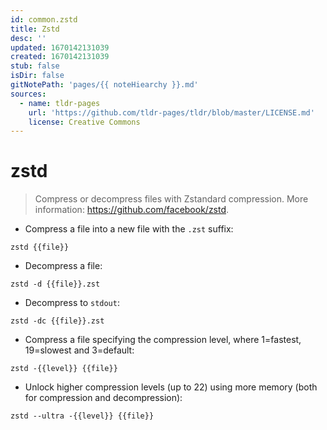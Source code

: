```yaml
---
id: common.zstd
title: Zstd
desc: ''
updated: 1670142131039
created: 1670142131039
stub: false
isDir: false
gitNotePath: 'pages/{{ noteHiearchy }}.md'
sources:
  - name: tldr-pages
    url: 'https://github.com/tldr-pages/tldr/blob/master/LICENSE.md'
    license: Creative Commons
---
```

# zstd

> Compress or decompress files with Zstandard compression.
> More information: <https://github.com/facebook/zstd>.

- Compress a file into a new file with the `.zst` suffix:

`zstd {{file}}`

- Decompress a file:

`zstd -d {{file}}.zst`

- Decompress to `stdout`:

`zstd -dc {{file}}.zst`

- Compress a file specifying the compression level, where 1=fastest, 19=slowest and 3=default:

`zstd -{{level}} {{file}}`

- Unlock higher compression levels (up to 22) using more memory (both for compression and decompression):

`zstd --ultra -{{level}} {{file}}`

